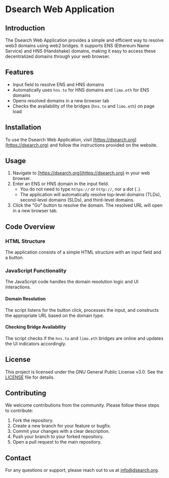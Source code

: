 # Dsearch Web Application

## Introduction
The Dsearch Web Application provides a simple and efficient way to resolve web3 domains using web2 bridges. It supports ENS (Ethereum Name Service) and HNS (Handshake) domains, making it easy to access these decentralized domains through your web browser.

## Features
- Input field to resolve ENS and HNS domains
- Automatically uses `hns.to` for HNS domains and `limo.eth` for ENS domains
- Opens resolved domains in a new browser tab
- Checks the availability of the bridges (`hns.to` and `limo.eth`) on page load

## Installation
To use the Dsearch Web Application, visit [https://dsearch.org](https://dsearch.org) and follow the instructions provided on the website.

## Usage
1. Navigate to [https://dsearch.org](https://dsearch.org) in your web browser.
2. Enter an ENS or HNS domain in the input field. 
   - You do not need to type `https://` or `http://`, nor a dot (`.`). 
   - The application will automatically resolve top-level domains (TLDs), second-level domains (SLDs), and third-level domains.
3. Click the "Go" button to resolve the domain. The resolved URL will open in a new browser tab.

## Code Overview

### HTML Structure
The application consists of a simple HTML structure with an input field and a button.

### JavaScript Functionality
The JavaScript code handles the domain resolution logic and UI interactions.

#### Domain Resolution
The script listens for the button click, processes the input, and constructs the appropriate URL based on the domain type.

#### Checking Bridge Availability
The script checks if the `hns.to` and `limo.eth` bridges are online and updates the UI indicators accordingly.

## License
This project is licensed under the GNU General Public License v3.0. See the [LICENSE](LICENSE) file for details.

## Contributing
We welcome contributions from the community. Please follow these steps to contribute:

1. Fork the repository.
2. Create a new branch for your feature or bugfix.
3. Commit your changes with a clear description.
4. Push your branch to your forked repository.
5. Open a pull request to the main repository.

## Contact
For any questions or support, please reach out to us at [info@dsearch.org](mailto:info@dsearch.org).

